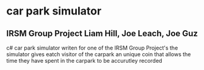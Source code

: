 # car park simulator
 IRSM Group Project
Liam Hill, Joe Leach, Joe Guz
-----------------------------

c# car park simulator writen for one of the IRSM Group Project's 
the simulator gives eatch visitor of the carpark an unique coin that allows the time they have spent in the carpark to be accurutley recorded 